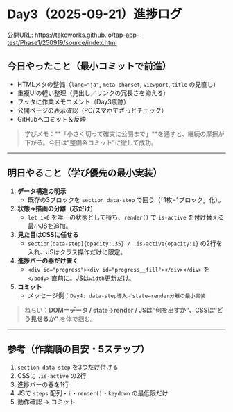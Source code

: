 # Day3（2025-09-21）進捗ログ

公開URL: https://takoworks.github.io/tap-app-test/Phase1/250919/source/index.html

## 今日やったこと（最小コミットで前進）
- HTMLメタの整備（`lang="ja"`, `meta charset`, `viewport`, `title` の見直し）
- 重複UIの軽い整理（見出し／リンクの冗長さを抑える）
- フッタに作業メモコメント（Day3痕跡）
- 公開ページの表示確認（PC/スマホでざっとチェック）
- GitHubへコミット＆反映

> 学びメモ：**「小さく切って確実に公開まで」**を通すと、継続の摩擦が下がる。今日は“整備系コミット”に徹して成功。

---

## 明日やること（学び優先の最小実装）
1. **データ構造の明示**  
   - 既存の3ブロックを `section data-step` で囲う（「1枚=1ブロック」化）。
2. **状態→描画の分離（芯だけ）**  
   - `let i=0` を唯一の状態として持ち、`render()` で `is-active` を付け替える最小JSを追加。
3. **見た目はCSSに任せる**  
   - `section[data-step]{opacity:.35} / .is-active{opacity:1}` の2行を入れ、JSはクラス操作だけに限定。
4. **進捗バーの器だけ置く**  
   - `<div id="progress"><div id="progress__fill"></div></div>` を `</body>` 直前に。JSは`width`更新だけ。
5. **コミット**  
   - メッセージ例：`Day4: data-step導入／state→render分離の最小実装`

> ねらい：**DOM＝データ / state→render / JSは“何を出すか”、CSSは“どう見せるか”** を体で掴む。

---

## 参考（作業順の目安・5ステップ）
1. `section data-step` を3つだけ付ける  
2. CSSに `.is-active` の2行  
3. 進捗バーの器を1行  
4. JSで `steps` 配列・`i`・`render()`・`keydown` の最低限だけ  
5. 動作確認 → コミット

